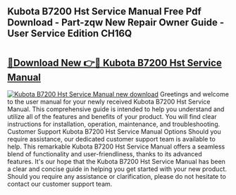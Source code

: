 ## Kubota B7200 Hst Service Manual Free Pdf Download - Part-zqw New Repair Owner Guide - User Service Edition CH16Q

# <h2><a href="http://bc90998.oget.top/?id=Kubota+B7200+Hst+Service+Manual">🔗Download New 👉🔴 Kubota B7200 Hst Service Manual</a></h2>

[![Kubota B7200 Hst Service Manual new download](https://i.imgur.com/5g1atiW.png)](http://bc90998.oget.top/?id=Kubota+B7200+Hst+Service+Manual)
Greetings and welcome to the user manual for your newly received Kubota B7200 Hst Service Manual. This comprehensive guide is intended to help you understand and utilize all of the features and benefits of your product. You will find clear instructions for installation, operation, maintenance, and troubleshooting. Customer Support Kubota B7200 Hst Service Manual Options Should you require assistance, our dedicated customer support team is available to help. This remarkable Kubota B7200 Hst Service Manual offers a seamless blend of functionality and user-friendliness, thanks to its advanced features. It's our hope that the Kubota B7200 Hst Service Manual has been a clear and concise guide in helping you get started with your new product. Should you require any assistance or clarification, please do not hesitate to contact our customer support team.
